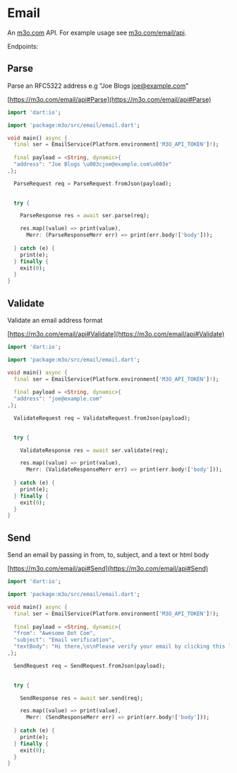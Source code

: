 # Email

An [m3o.com](https://m3o.com) API. For example usage see [m3o.com/email/api](https://m3o.com/email/api).

Endpoints:

## Parse

Parse an RFC5322 address e.g "Joe Blogs <joe@example.com>"


[https://m3o.com/email/api#Parse](https://m3o.com/email/api#Parse)

```dart
import 'dart:io';

import 'package:m3o/src/email/email.dart';

void main() async {
  final ser = EmailService(Platform.environment['M3O_API_TOKEN']!);
 
  final payload = <String, dynamic>{
  "address": "Joe Blogs \u003cjoe@example.com\u003e"
,};

  ParseRequest req = ParseRequest.fromJson(payload);

  
  try {

	ParseResponse res = await ser.parse(req);

    res.map((value) => print(value),
	  Merr: (ParseResponseMerr err) => print(err.body!['body']));	
  
  } catch (e) {
    print(e);
  } finally {
    exit(0);
  }
}
```
## Validate

Validate an email address format


[https://m3o.com/email/api#Validate](https://m3o.com/email/api#Validate)

```dart
import 'dart:io';

import 'package:m3o/src/email/email.dart';

void main() async {
  final ser = EmailService(Platform.environment['M3O_API_TOKEN']!);
 
  final payload = <String, dynamic>{
  "address": "joe@example.com"
,};

  ValidateRequest req = ValidateRequest.fromJson(payload);

  
  try {

	ValidateResponse res = await ser.validate(req);

    res.map((value) => print(value),
	  Merr: (ValidateResponseMerr err) => print(err.body!['body']));	
  
  } catch (e) {
    print(e);
  } finally {
    exit(0);
  }
}
```
## Send

Send an email by passing in from, to, subject, and a text or html body


[https://m3o.com/email/api#Send](https://m3o.com/email/api#Send)

```dart
import 'dart:io';

import 'package:m3o/src/email/email.dart';

void main() async {
  final ser = EmailService(Platform.environment['M3O_API_TOKEN']!);
 
  final payload = <String, dynamic>{
  "from": "Awesome Dot Com",
  "subject": "Email verification",
  "textBody": "Hi there,\n\nPlease verify your email by clicking this link: \$micro_verification_link"
,};

  SendRequest req = SendRequest.fromJson(payload);

  
  try {

	SendResponse res = await ser.send(req);

    res.map((value) => print(value),
	  Merr: (SendResponseMerr err) => print(err.body!['body']));	
  
  } catch (e) {
    print(e);
  } finally {
    exit(0);
  }
}
```
